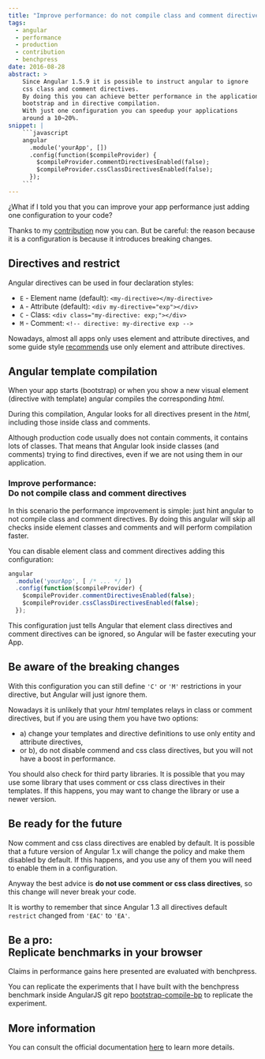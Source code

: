 ```yaml
---
title: "Improve performance: do not compile class and comment directives"
tags:
  - angular
  - performance
  - production
  - contribution
  - benchpress
date: 2016-08-28
abstract: >
    Since Angular 1.5.9 it is possible to instruct angular to ignore
    css class and comment directives.
    By doing this you can achieve better performance in the application
    bootstrap and in directive compilation.
    With just one configuration you can speedup your applications 
    around a 10~20%.
snippet: |
    ```javascript
    angular
      .module('yourApp', [])    
      .config(function($compileProvider) {
        $compileProvider.commentDirectivesEnabled(false);
        $compileProvider.cssClassDirectivesEnabled(false);
      });
    ```
---
```


¿What if I told you that you can improve your app performance 
just adding one configuration to your code?

Thanks to my [contribution](https://github.com/angular/angular.js/pull/14850) 
now you can. But be careful: the reason because it is a configuration is
because it introduces breaking changes.


Directives and restrict
-----------------------

Angular directives can be used in four declaration styles:

- `E` - Element name (default): `<my-directive></my-directive>`
- `A` - Attribute (default): `<div my-directive="exp"></div>`
- `C` - Class: `<div class="my-directive: exp;"></div>`
- `M` - Comment: `<!-- directive: my-directive exp -->`

Nowadays, almost all apps only uses element and attribute directives,
and some guide style [recommends](https://github.com/johnpapa/angular-styleguide/tree/master/a1#style-y074) 
use only element and attribute directives.


Angular template compilation
----------------------------

When your app starts (bootstrap) or when you show a new visual element (directive with template)
angular compiles the corresponding _html_.

During this compilation, Angular looks for all directives present in the _html_,
including those inside class and comments.

Although production code usually does not contain comments, 
it contains lots of classes. 
That means that Angular look inside classes (and comments) trying
to find directives, even if we are not using them in our application.


### Improve performance: <br>Do not compile class and comment directives

In this scenario the performance improvement is simple: 
just hint angular to not compile class and comment directives.
By doing this angular will skip all checks 
inside element classes and comments
and will perform compilation faster.  

You can disable element class and comment directives adding
this configuration:

```javascript
angular
  .module('yourApp', [ /* ... */ ])    
  .config(function($compileProvider) {
    $compileProvider.commentDirectivesEnabled(false);
    $compileProvider.cssClassDirectivesEnabled(false);
  });
```

This configuration just tells Angular that element class directives
and comment directives can be ignored, so Angular will be faster
executing your App. 


Be aware of the breaking changes
--------------------------------

With this configuration you can still define 
`'C'` or `'M'` restrictions in your directive, 
but Angular will just ignore them.

Nowadays it is unlikely that your _html_ templates
relays in class or comment directives, 
but if you are using them you have two options:
- a) change your templates and directive definitions to use only 
entity and attribute directives,
- or b), do not disable commend and css class directives, but
you will not have a boost in performance. 

You should also check for third party libraries. 
It is possible that you may use some library that 
uses comment or css class directives in their templates.
If this happens, you may want to change the library 
or use a newer version.


Be ready for the future
-----------------------

Now comment and css class directives are enabled by default.
It is possible that a future version of Angular 1.x will change
the policy and make them disabled by default.
If this happens, and you use any of them 
you will need to enable them in a configuration.

Anyway the best advice is 
**do not use comment or css class directives**,
so this change will never break your code.    

It is worthy to remember that since Angular 1.3 all
directives default `restrict` changed from `'EAC'` to
`'EA'`.


Be a pro: <br>Replicate benchmarks in your browser
----------------------------------------------

Claims in performance gains here presented are 
evaluated with benchpress.

You can replicate the experiments that I have built with
the benchpress benchmark inside AngularJS git repo
[bootstrap-compile-bp](https://github.com/drpicox/angular.js/tree/4bde7677b705b7cc380bb92dcf57ba411cecdd6e/benchmarks) 
to replicate the experiment. 


More information
----------------

You can consult the official documentation [here](https://docs.angularjs.org/guide/production#disable-comment-and-css-class-directives)
to learn more details.
